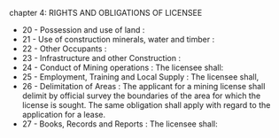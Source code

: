 chapter 4: RIGHTS AND OBLIGATIONS OF LICENSEE 

<ul>
			<li>20 - Possession and use of land : <ul>
			</ul></li>			<li>21 - Use of construction minerals, water and timber : <ul>
			</ul></li>			<li>22 - Other Occupants : <ul>
			</ul></li>			<li>23 - Infrastructure and other Construction : <ul>
			</ul></li>			<li>24 - Conduct of Mining operations : The licensee shall: <ul>
			</ul></li>			<li>25 - Employment, Training and Local Supply : The licensee shall, <ul>
			</ul></li>			<li>26 - Delimitation of Areas : The applicant for a mining license shall delimit by official survey the boundaries of the area for which the license is sought. The same obligation shall apply with regard to the application for a lease. <ul>
			</ul></li>			<li>27 - Books, Records and Reports : The licensee shall: <ul>
			</ul></li></ul>